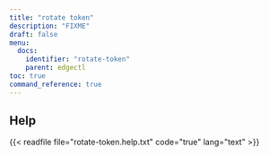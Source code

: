 ```yaml
---
title: "rotate token"
description: "FIXME"
draft: false
menu:
  docs:
    identifier: "rotate-token"
    parent: edgectl
toc: true
command_reference: true
---
```


## Help

{{< readfile file="rotate-token.help.txt" code="true" lang="text" >}}
